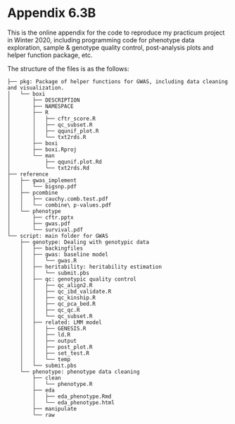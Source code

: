 # Appendix 6.3B

This is the online appendix for the code to reproduce my practicum project in Winter 2020, including programming code for phenotype data exploration, sample & genotype quality control, post-analysis plots and helper function package, etc.

The structure of the files is as the follows:
```{bash}
├── pkg: Package of helper functions for GWAS, including data cleaning and visualization.
│   └── boxi
│       ├── DESCRIPTION
│       ├── NAMESPACE
│       ├── R
│       │   ├── cftr_score.R
│       │   ├── qc_subset.R
│       │   ├── qqunif_plot.R
│       │   └── txt2rds.R
│       ├── boxi
│       ├── boxi.Rproj
│       └── man
│           ├── qqunif.plot.Rd
│           └── txt2rds.Rd
├── reference
│   ├── gwas_implement
│   │   └── bigsnp.pdf
│   ├── pcombine
│   │   ├── cauchy.comb.test.pdf
│   │   └── combine\ p-values.pdf
│   └── phenotype
│       ├── cftr.pptx
│       ├── gwas.pdf
│       └── survival.pdf
└── script: main folder for GWAS
    ├── genotype: Dealing with genotypic data
    │   ├── backingfiles
    │   ├── gwas: baseline model
    │   │   └── gwas.R
    │   ├── heritability: heritability estimation
    │   │   └── submit.pbs
    │   ├── qc: genotypic quality control
    │   │   ├── qc_align2.R
    │   │   ├── qc_ibd_validate.R
    │   │   ├── qc_kinship.R
    │   │   ├── qc_pca_bed.R
    │   │   ├── qc_qc.R
    │   │   └── qc_subset.R
    │   ├── related: LMM model
    │   │   ├── GENESIS.R
    │   │   ├── ld.R
    │   │   ├── output
    │   │   ├── post_plot.R
    │   │   ├── set_test.R
    │   │   └── temp
    │   └── submit.pbs
    └── phenotype: phenotype data cleaning
        ├── clean
        │   └── phenotype.R
        ├── eda
        │   ├── eda_phenotype.Rmd
        │   └── eda_phenotype.html
        ├── manipulate
        └── raw
```
